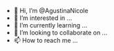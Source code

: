 - 👋 Hi, I’m @AgustinaNicole
- 👀 I’m interested in ...
- 🌱 I’m currently learning ...
- 💞️ I’m looking to collaborate on ...
- 📫 How to reach me ...

<!---
AgustinaNicole/AgustinaNicole is a ✨ special ✨ repository because its `README.md` (this file) appears on your GitHub profile.
You can click the Preview link to take a look at your changes.
--->
